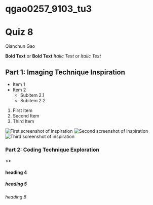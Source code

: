 # qgao0257_9103_tu3

# Quiz 8
<p> Qianchun Gao </p>

**Bold Text** or __Bold Text__
*Italic Text* or _Italic Text_

## Part 1: Imaging Technique Inspiration

- Item 1
- Item 2
  - Subitem 2.1
  - Subitem 2.2

1. First Item
2. Second Item
3. Third Item

<!-- ![Screenshot of a comment on a GitHub issue showing an image, added in the Markdown, of an Octocat smiling and raising a tentacle.](https://myoctocat.com/assets/images/base-octocat.svg) -->
![First screenshot of inspiration](readmeImages/Screenshot1.png)
![Second screenshot of inspiration](readmeImages/Screenshot2.png)
![Third screenshot of inspiration](readmeImages/Screenshot3.png)

### Part 2: Coding Technique Exploration

<>
#### heading 4
##### heading 5
###### heading 6